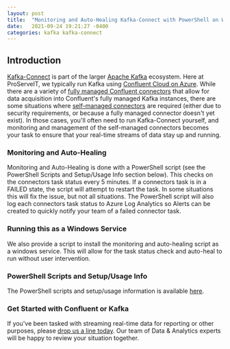 ```yaml
---
layout: post
title:  "Monitoring and Auto-Healing Kafka-Connect with PowerShell on Windows"
date:   2021-09-24 19:21:27 -0400
categories: kafka kafka-connect
---
```


## Introduction

[Kafka-Connect](https://www.confluent.io/product/confluent-connectors) is part of the larger [Apache Kafka](https://kafka.apache.org/) ecosystem.  Here at ProServeIT, we typically run Kafka using [Confluent Cloud on Azure](https://www.confluent.io/azure).  While there are a variety of [fully managed Confluent connectors](https://docs.confluent.io/cloud/current/connectors/index.html) that allow for data acquisition into Confluent's fully managed Kafka instances, there are some situations where [self-managed connectors](https://docs.confluent.io/home/connect/supported.html) are required (either due to security requirements, or because a fully managed connector doesn't yet exist).  In those cases, you'll often need to run Kafka-Connect yourself, and monitoring and management of the self-managed connectors becomes your task to ensure that your real-time streams of data stay up and running.

### Monitoring and Auto-Healing

Monitoring and Auto-Healing is done with a PowerShell script (see the PowerShell Scripts and Setup/Usage Info section below).  This checks on the connectors task status every 5 minutes.  If a connectors task is in a FAILED state, the script will attempt to restart the task.  In some situations this will fix the issue, but not all situations.  The PowerShell script will also log each connectors task status to Azure Log Analytics so Alerts can be created to quickly notify your team of a failed connector task.

### Running this as a Windows Service

We also provide a script to install the monitoring and auto-healing script as a windows service.  This will allow for the task status check and auto-heal to run without user intervention.  

### PowerShell Scripts and Setup/Usage Info

The PowerShell scripts and setup/usage information is available [here](https://github.com/ssugar/kafka-connect-monitoring).

### Get Started with Confluent or Kafka
If you've been tasked with streaming real-time data for reporting or other purposes, please [drop us a line today](mailto:cloud@proserveit.com?Subject=Confluent%20Cloud%20on%20Azure). Our team of Data & Analytics experts will be happy to review your situation together.
